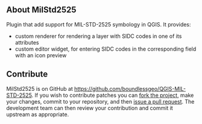 ## About MilStd2525

Plugin that add support for MIL-STD-2525 symbology in QGIS. It provides:
 - custom renderer for rendering a layer with SIDC codes in one of its attributes
 - custom editor widget, for entering SIDC codes in the corresponding field
   with an icon preview

## Contribute

MilStd2525 is on GitHub at https://github.com/boundlessgeo/QGIS-MIL-STD-2525.
If you wish to contribute patches you can [fork the project](https://help.github.com/forking/),
make your changes, commit to your repository, and then
[issue a pull request](http://help.github.com/pull-requests/). The development
team can then review your contribution and commit it upstream as appropriate.
